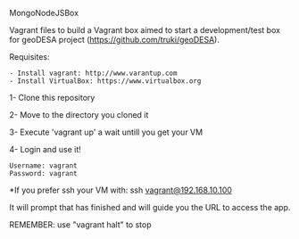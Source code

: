 MongoNodeJSBox

Vagrant files to build a Vagrant box aimed to start a development/test box for geoDESA project (https://github.com/truki/geoDESA).

Requisites:

	- Install vagrant: http://www.varantup.com
	- Install VirtualBox: https://www.virtualbox.org

1- Clone this repository

2- Move to the directory you cloned it

3- Execute 'vagrant up' a wait untill you get your VM

4- Login and use it!

	Username: vagrant
	Password: vagrant

*If you prefer ssh your VM with: ssh vagrant@192.168.10.100


It will prompt that has finished and will guide you the URL to access the app.

REMEMBER: use "vagrant halt" to stop